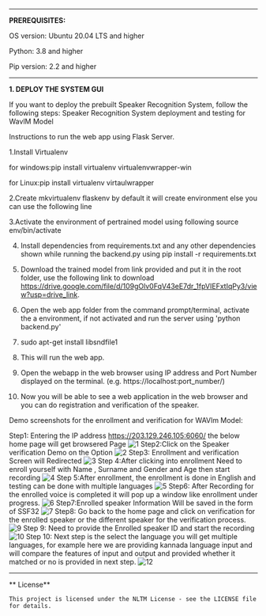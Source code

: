 
____________
**PREREQUISITES:**

OS version: Ubuntu 20.04 LTS and higher

Python: 3.8 and higher

Pip version: 2.2 and higher

------------------------------------------

**1. DEPLOY THE SYSTEM GUI**

If you want to deploy the prebuilt Speaker Recognition System, follow the following steps:
Speaker Recognition System deployment and testing for WavlM Model

Instructions to run the web app using Flask Server.

 1.Install Virtualenv 
 
 for windows:pip install virtualenv virtualenvwrapper-win

 for Linux:pip install virtualenv virtaulwrapper

 2.Create mkvirtualenv flaskenv by default it will create environment else you can use the following line
 
 3.Activate the environment of pertrained model using following source env/bin/activate

 4. Install dependencies from requirements.txt and any other dependencies shown while running the backend.py using pip install -r requirements.txt
   
 5. Download the trained model from link provided and put it in the root folder, use  the following link to download https://drive.google.com/file/d/109gOlv0FqV43eE7dr_1fpVIEFxtIqPy3/view?usp=drive_link.
   
 6. Open the web app folder from the command prompt/terminal, activate the a environment, if not activated and run the server using 'python backend.py'
   
 7. sudo apt-get install libsndfile1
   
 8. This will run the web app.
   
 9. Open the webapp in the web browser using IP address and Port Number displayed on the terminal. (e.g. https://localhost:port_number/)
   
 10. Now you will be able to see a web application in the web browser and you can do registration and verification of the speaker.

Demo screenshots for the enrollment and verification for WAVlm Model:

Step1: Entering the IP address  https://203.129.246.105:6060/ the below home page will get browsered Page
![1](https://github.com/SR-MEiTY/Speaker_Recognition2/assets/104900510/34df3788-21c1-4c3a-a601-6899915d5fa8)
Step2:Click on the Speaker verification Demo on the Option
![2](https://github.com/SR-MEiTY/Speaker_Recognition2/assets/104900510/22cc42fa-e163-48f7-b54f-04edf5795f2c)
Step3: Enrollment and verification Screen will Redirected
![3](https://github.com/SR-MEiTY/Speaker_Recognition2/assets/104900510/3272fb9f-3958-4676-8033-84db2c45a59f)
Step 4:After clicking into enrollment Need to enroll yourself with Name , Surname and Gender and Age then start recording 
![4](https://github.com/SR-MEiTY/Speaker_Recognition2/assets/104900510/f59dbd33-c3d9-4fe8-b8da-0951a4bee527)
Step 5:After enrollment, the enrollment is done in English and testing can be done with multiple languages
 ![5](https://github.com/SR-MEiTY/Speaker_Recognition2/assets/104900510/67cf460d-7fb0-4f51-b60e-3c2b91a239d1)
 Step6: After Recording for the enrolled voice is completed it will pop up a window like enrollment under progress.
![6](https://github.com/SR-MEiTY/Speaker_Recognition2/assets/104900510/f05c9b28-d355-484c-a3ed-9e2b16461980)
 Step7:Enrolled speaker Information Will be saved in the form of SSF32
 ![7](https://github.com/SR-MEiTY/Speaker_Recognition2/assets/104900510/743d0a0e-ecd6-4292-9cdd-83207a42b7e7)
 Step8: Go back to the home page and click on verification for the enrolled speaker or the different speaker for the verification process.
 ![9](https://github.com/SR-MEiTY/Speaker_Recognition2/assets/104900510/600ab272-1a6c-4a58-9cd5-1cac9ff19aff)
Step 9: Need to provide the Enrolled speaker ID and start the recording 
![10](https://github.com/SR-MEiTY/Speaker_Recognition2/assets/104900510/0ae9863c-6f08-4d52-8071-d9a7766e622b)
 Step 10: Next step is the select the language you will get multiple languages, for example here we are providing kannada language input and will compare the features of input and output and provided 
 whether it matched or no is provided in next step.
![12](https://github.com/SR-MEiTY/Speaker_Recognition2/assets/104900510/4a84370a-ef04-4c4b-9f5f-a207c5c278e9)

--------------------------------------------------------------------------------------------------------------------------------------
** License**
    
    This project is licensed under the NLTM License - see the LICENSE file for details.




